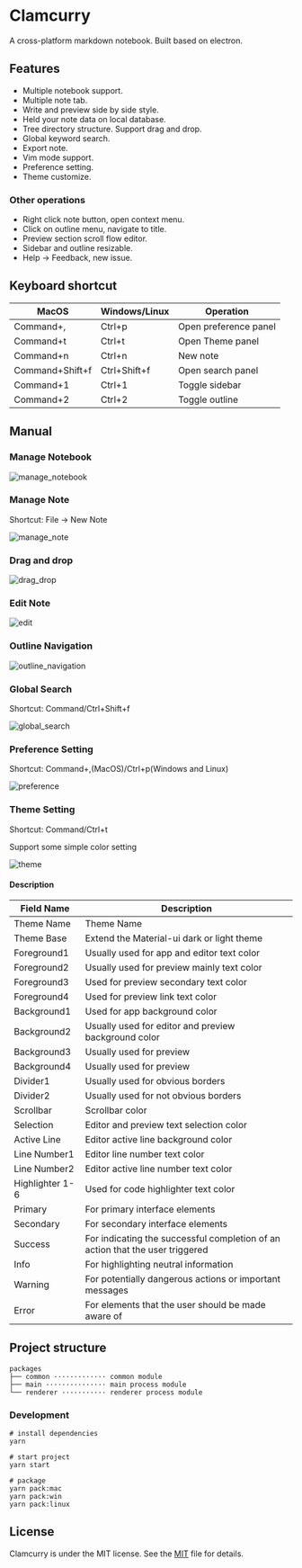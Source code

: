 # Clamcurry

A cross-platform markdown notebook. Built based on electron.

## Features

- Multiple notebook support.
- Multiple note tab.
- Write and preview side by side style.
- Held your note data on local database.
- Tree directory structure. Support drag and drop.
- Global keyword search.
- Export note.
- Vim mode support.
- Preference setting.
- Theme customize.

### Other operations

- Right click note button, open context menu.
- Click on outline menu, navigate to title.
- Preview section scroll flow editor.
- Sidebar and outline resizable.
- Help -> Feedback, new issue.

## Keyboard shortcut

| MacOS           | Windows/Linux | Operation             |
|-----------------|---------------|-----------------------|
| Command+,       | Ctrl+p        | Open preference panel |
| Command+t       | Ctrl+t        | Open Theme panel      |
| Command+n       | Ctrl+n        | New note              |
| Command+Shift+f | Ctrl+Shift+f  | Open search panel     |
| Command+1       | Ctrl+1        | Toggle sidebar        |
| Command+2       | Ctrl+2        | Toggle outline        |

## Manual

### Manage Notebook

![manage_notebook](packages/main/assets/readme/manage_notebook.gif "manage_notebook")

### Manage Note

Shortcut: File -> New Note

![manage_note](packages/main/assets/readme/manage_note.gif "manage_note")

### Drag and drop

![drag_drop](packages/main/assets/readme/drag_drop.gif "drag_drop")

### Edit Note

![edit](packages/main/assets/readme/edit.gif "edit")

### Outline Navigation

![outline_navigation](packages/main/assets/readme/outline_navigation.gif "outline_navigation")

### Global Search

Shortcut: Command/Ctrl+Shift+f

![global_search](packages/main/assets/readme/global_search.gif "global_search")

### Preference Setting

Shortcut: Command+,(MacOS)/Ctrl+p(Windows and Linux)

![preference](packages/main/assets/readme/preference.gif "preference")

### Theme Setting

Shortcut: Command/Ctrl+t

Support some simple color setting

![theme](packages/main/assets/readme/theme.gif "theme")

#### Description

| Field Name      | Description                                                                   |
|-----------------|-------------------------------------------------------------------------------|
| Theme Name      | Theme Name                                                                    |
| Theme Base      | Extend the Material-ui dark or light theme                                    |
| Foreground1     | Usually used for app and editor text color                                    |
| Foreground2     | Usually used for preview mainly text color                                    |
| Foreground3     | Used for preview secondary text color                                         |
| Foreground4     | Used for preview link text color                                              |
| Background1     | Used for app background color                                                 |
| Background2     | Usually used for editor and preview background color                          |
| Background3     | Usually used for preview                                                      |
| Background4     | Usually used for preview                                                      |
| Divider1        | Usually used for obvious borders                                              |
| Divider2        | Usually used for not obvious borders                                          |
| Scrollbar       | Scrollbar color                                                               |
| Selection       | Editor and preview text selection color                                       |
| Active Line     | Editor active line background color                                           |
| Line Number1    | Editor line number text color                                                 |
| Line Number2    | Editor active line number text color                                          |
| Highlighter 1-6 | Used for code highlighter text color                                          |
| Primary         | For primary interface elements                                                |
| Secondary       | For secondary interface elements                                              |
| Success         | For indicating the successful completion of an action that the user triggered |
| Info            | For highlighting neutral information                                          |
| Warning         | For potentially dangerous actions or important messages                       |
| Error           | For elements that the user should be made aware of                            |

## Project structure

```text
packages
├── common ············· common module
├── main ··············· main process module
└── renderer ··········· renderer process module
```

### Development

```shell
# install dependencies
yarn

# start project
yarn start

# package
yarn pack:mac
yarn pack:win
yarn pack:linux
```

## License

Clamcurry is under the MIT license. See the [MIT](./LICENSE) file for details.

